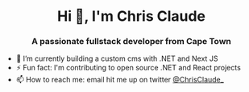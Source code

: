 <link rel="stylesheet" href="https://cdn.jsdelivr.net/gh/devicons/devicon@master/devicon.min.css">

<h1 align="center">Hi 👋, I'm Chris Claude</h1>
<h3 align="center">A passionate fullstack developer from Cape Town</h3>

- 🔭 I’m currently building a custom cms with .NET and Next JS
- ⚡ Fun fact: I'm contributing to open source .NET and React projects
- 📫 How to reach me: email hit me up on twitter [@ChrisClaude_](https://twitter.com/ChrisClaude_)
<!--

Here are some ideas to get you started:

- 🔭 I’m currently working on ...
- 🌱 I’m currently learning ...
- 👯 I’m looking to collaborate on ...
- 🤔 I’m looking for help with ...
- 💬 Ask me about ...
- 📫 How to reach me: ...
- 😄 Pronouns: ...
- ⚡ Fun fact: ...
-->
